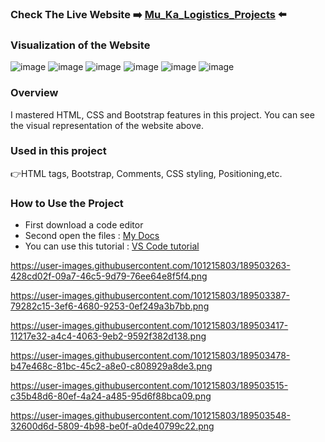 ### Check The Live Website :arrow_right: [Mu_Ka_Logistics_Projects](https://muka6363.github.io/PROJELER_MK/13.Mu_Ka_Logistics_Projects/index.html) :arrow_left:
### Visualization of the Website
![image](https://user-images.githubusercontent.com/101215803/189503263-428cd02f-09a7-46c5-9d79-76ee64e8f5f4.png)
![image](https://user-images.githubusercontent.com/101215803/189503387-79282c15-3ef6-4680-9253-0ef249a3b7bb.png)
![image](https://user-images.githubusercontent.com/101215803/189503417-11217e32-a4c4-4063-9eb2-9592f382d138.png)
![image](https://user-images.githubusercontent.com/101215803/189503478-b47e468c-81bc-45c2-a8e0-c808929a8de3.png)
![image](https://user-images.githubusercontent.com/101215803/189503515-c35b48d6-80ef-4a24-a485-95d6f88bca09.png)
![image](https://user-images.githubusercontent.com/101215803/189503548-32600d6d-5809-4b98-be0f-a0de40799c22.png)

### Overview
I mastered HTML, CSS and Bootstrap features in this project. You can see the visual representation of the website above.
### Used in this project
:point_right:HTML tags, Bootstrap, Comments, CSS styling, Positioning,etc.
### How to Use the Project
+ First download a code editor
+ Second open the files : [My Docs](https://github.com/Muka6363/PROJELER_MK/tree/main/13.Mu_Ka_Logistics_Projects)
+ You can use this tutorial : [VS Code tutorial](https://www.youtube.com/watch?v=fJEbVCrEMSE)

https://user-images.githubusercontent.com/101215803/189503263-428cd02f-09a7-46c5-9d79-76ee64e8f5f4.png

https://user-images.githubusercontent.com/101215803/189503387-79282c15-3ef6-4680-9253-0ef249a3b7bb.png

https://user-images.githubusercontent.com/101215803/189503417-11217e32-a4c4-4063-9eb2-9592f382d138.png

https://user-images.githubusercontent.com/101215803/189503478-b47e468c-81bc-45c2-a8e0-c808929a8de3.png

https://user-images.githubusercontent.com/101215803/189503515-c35b48d6-80ef-4a24-a485-95d6f88bca09.png

https://user-images.githubusercontent.com/101215803/189503548-32600d6d-5809-4b98-be0f-a0de40799c22.png
